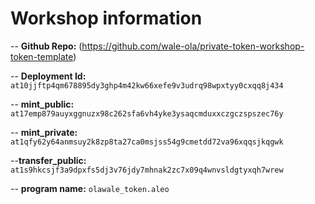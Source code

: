 
# Workshop information

-- **Github Repo:** (https://github.com/wale-ola/private-token-workshop-token-template)  

-- **Deployment Id:** `at10jjftp4qm678895dy3ghp4m42kw66xefe9v3udrq98wpxtyy0cxqq8j434`

-- **mint_public:** `at17emp879auyxggnuzx98c262sfa6vh4yke3ysaqcmduxxczgczspszec76y`

-- **mint_private:** `at1qfy62y64anmsuy2k8zp8ta27ca0msjss54g9cmetdd72va96xqqsjkqgwk`

--**transfer_public:** `at1s9hkcsjf3a9dpxfs5dj3v76jdy7mhnak2zc7x09q4wnvsldgtyxqh7wrew`

-- **program name:** `olawale_token.aleo`


